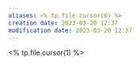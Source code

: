 ```yaml
---
aliases: <% tp.file.cursor(0) %>
creation date: 2023-03-20 12:37
modification date: 2023-03-20 12:37
---
```


<% tp.file.cursor(1) %>



